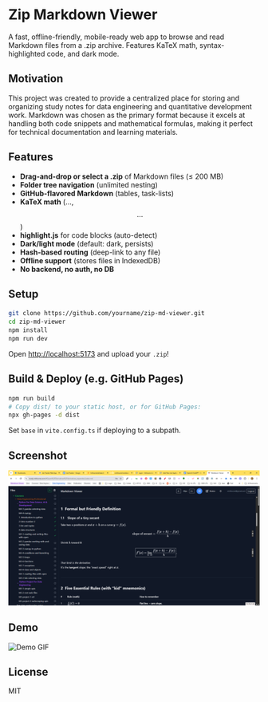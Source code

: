 # Zip Markdown Viewer

A fast, offline-friendly, mobile-ready web app to browse and read Markdown files from a .zip archive. Features KaTeX math, syntax-highlighted code, and dark mode.

## Motivation

This project was created to provide a centralized place for storing and organizing study notes for data engineering and quantitative development work. Markdown was chosen as the primary format because it excels at handling both code snippets and mathematical formulas, making it perfect for technical documentation and learning materials.

## Features

- **Drag-and-drop or select a .zip** of Markdown files (≤ 200 MB)
- **Folder tree navigation** (unlimited nesting)
- **GitHub-flavored Markdown** (tables, task-lists)
- **KaTeX math** ($...$, $$...$$)
- **highlight.js** for code blocks (auto-detect)
- **Dark/light mode** (default: dark, persists)
- **Hash-based routing** (deep-link to any file)
- **Offline support** (stores files in IndexedDB)
- **No backend, no auth, no DB**

## Setup

```sh
git clone https://github.com/yourname/zip-md-viewer.git
cd zip-md-viewer
npm install
npm run dev
```

Open [http://localhost:5173](http://localhost:5173) and upload your `.zip`!

## Build & Deploy (e.g. GitHub Pages)

```sh
npm run build
# Copy dist/ to your static host, or for GitHub Pages:
npx gh-pages -d dist
```

Set `base` in `vite.config.ts` if deploying to a subpath.

## Screenshot

![Markdown Viewer Screenshot](screenshots/markdown-viewer-screenshot.png)

## Demo

![Demo GIF](demo.gif)

## License

MIT
